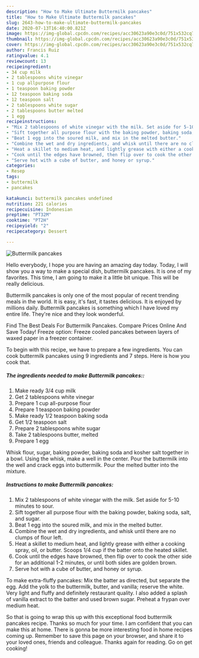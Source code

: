 ```yaml
---
description: "How to Make Ultimate Buttermilk pancakes"
title: "How to Make Ultimate Buttermilk pancakes"
slug: 2643-how-to-make-ultimate-buttermilk-pancakes
date: 2020-07-13T16:40:00.821Z
image: https://img-global.cpcdn.com/recipes/acc30623a90e3c0d/751x532cq70/buttermilk-pancakes-recipe-main-photo.jpg
thumbnail: https://img-global.cpcdn.com/recipes/acc30623a90e3c0d/751x532cq70/buttermilk-pancakes-recipe-main-photo.jpg
cover: https://img-global.cpcdn.com/recipes/acc30623a90e3c0d/751x532cq70/buttermilk-pancakes-recipe-main-photo.jpg
author: Francis Ruiz
ratingvalue: 4.1
reviewcount: 13
recipeingredient:
- 34 cup milk
- 2 tablespoons white vinegar
- 1 cup allpurpose flour
- 1 teaspoon baking powder
- 12 teaspoon baking soda
- 12 teaspoon salt
- 2 tablespoons white sugar
- 2 tablespoons butter melted
- 1 egg
recipeinstructions:
- "Mix 2 tablespoons of white vinegar with the milk. Set aside for 5-10 minutes to sour."
- "Sift together all purpose flour with the baking powder, baking soda, salt, and sugar."
- "Beat 1 egg into the soured milk, and mix in the melted butter."
- "Combine the wet and dry ingredients, and whisk until there are no clumps of flour left."
- "Heat a skillet to medium heat, and lightly grease with either a cooking spray, oil, or butter. Scoops 1/4 cup if the batter onto the heated skillet."
- "Cook until the edges have browned, then flip over to cook the other side for an additional 1-2 minutes, or until both sides are golden brown."
- "Serve hot with a cube of butter, and honey or syrup."
categories:
- Resep
tags:
- buttermilk
- pancakes

katakunci: buttermilk pancakes undefined
nutrition: 221 calories
recipecuisine: Indonesian
preptime: "PT32M"
cooktime: "PT2H"
recipeyield: "2"
recipecategory: Dessert

---
```



![Buttermilk pancakes](https://img-global.cpcdn.com/recipes/acc30623a90e3c0d/751x532cq70/buttermilk-pancakes-recipe-main-photo.jpg)

Hello everybody, I hope you are having an amazing day today. Today, I will show you a way to make a special dish, buttermilk pancakes. It is one of my favorites. This time, I am going to make it a little bit unique. This will be really delicious.

Buttermilk pancakes is only one of the most popular of recent trending meals in the world. It is easy, it's fast, it tastes delicious. It is enjoyed by millions daily. Buttermilk pancakes is something which I have loved my entire life. They're nice and they look wonderful.

Find The Best Deals For Buttermilk Pancakes. Compare Prices Online And Save Today! Freeze option: Freeze cooled pancakes between layers of waxed paper in a freezer container.


To begin with this recipe, we have to prepare a few ingredients. You can cook buttermilk pancakes using 9 ingredients and 7 steps. Here is how you cook that.

##### The ingredients needed to make Buttermilk pancakes::

1. Make ready 3/4 cup milk
1. Get 2 tablespoons white vinegar
1. Prepare 1 cup all-purpose flour
1. Prepare 1 teaspoon baking powder
1. Make ready 1/2 teaspoon baking soda
1. Get 1/2 teaspoon salt
1. Prepare 2 tablespoons white sugar
1. Take 2 tablespoons butter, melted
1. Prepare 1 egg


Whisk flour, sugar, baking powder, baking soda and kosher salt together in a bowl. Using the whisk, make a well in the center. Pour the buttermilk into the well and crack eggs into buttermilk. Pour the melted butter into the mixture. 

##### Instructions to make Buttermilk pancakes:

1. Mix 2 tablespoons of white vinegar with the milk. Set aside for 5-10 minutes to sour.
1. Sift together all purpose flour with the baking powder, baking soda, salt, and sugar.
1. Beat 1 egg into the soured milk, and mix in the melted butter.
1. Combine the wet and dry ingredients, and whisk until there are no clumps of flour left.
1. Heat a skillet to medium heat, and lightly grease with either a cooking spray, oil, or butter. Scoops 1/4 cup if the batter onto the heated skillet.
1. Cook until the edges have browned, then flip over to cook the other side for an additional 1-2 minutes, or until both sides are golden brown.
1. Serve hot with a cube of butter, and honey or syrup.


To make extra-fluffy pancakes: Mix the batter as directed, but separate the egg. Add the yolk to the buttermilk, butter, and vanilla; reserve the white. Very light and fluffy and definitely restaurant quality. I also added a splash of vanilla extract to the batter and used brown sugar. Preheat a frypan over medium heat. 

So that is going to wrap this up with this exceptional food buttermilk pancakes recipe. Thanks so much for your time. I am confident that you can make this at home. There is gonna be more interesting food in home recipes coming up. Remember to save this page on your browser, and share it to your loved ones, friends and colleague. Thanks again for reading. Go on get cooking!
